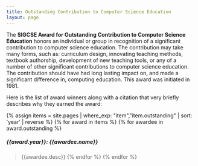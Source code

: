 ```yaml
---
title: Outstanding Contribution to Computer Science Education
layout: page
---
```


The **SIGCSE Award for Outstanding Contribution to Computer Science Education** honors an individual or group in recognition of a significant contribution to computer science education. The contribution may take many forms, such as: curriculum design, innovating teaching methods, textbook authorship, development of new teaching tools, or any of a number of other significant contributions to computer science education. The contribution should have had long lasting impact on, and made a significant difference in, computing education. This award was initiated in 1981.

Here is the list of award winners along with a citation that very briefly describes why they earned the award:


{% assign items = site.pages | where_exp: "item","item.outstanding" | sort: 'year' | reverse %}
{% for award in items %}
{% for awardee in award.outstanding %}
##### {{award.year}}: {{awardee.name}}
> {{awardee.desc}}
{% endfor %}
{% endfor %}
